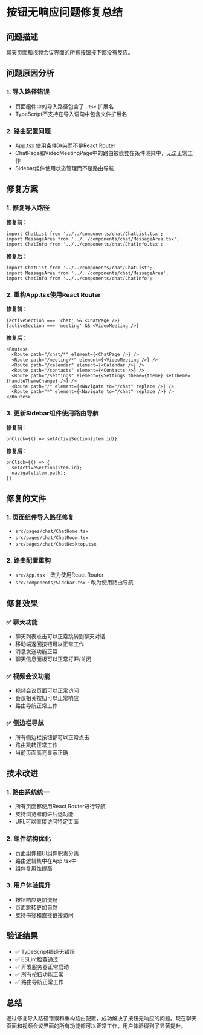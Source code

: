 # 按钮无响应问题修复总结

## 问题描述

聊天页面和视频会议界面的所有按钮按下都没有反应。

## 问题原因分析

### 1. 导入路径错误
- 页面组件中的导入路径包含了 `.tsx` 扩展名
- TypeScript不支持在导入语句中包含文件扩展名

### 2. 路由配置问题
- App.tsx 使用条件渲染而不是React Router
- ChatPage和VideoMeetingPage中的路由被嵌套在条件渲染中，无法正常工作
- Sidebar组件使用状态管理而不是路由导航

## 修复方案

### 1. 修复导入路径
**修复前：**
```tsx
import ChatList from '../../components/chat/ChatList.tsx';
import MessageArea from '../../components/chat/MessageArea.tsx';
import ChatInfo from '../../components/chat/ChatInfo.tsx';
```

**修复后：**
```tsx
import ChatList from '../../components/chat/ChatList';
import MessageArea from '../../components/chat/MessageArea';
import ChatInfo from '../../components/chat/ChatInfo';
```

### 2. 重构App.tsx使用React Router
**修复前：**
```tsx
{activeSection === 'chat' && <ChatPage />}
{activeSection === 'meeting' && <VideoMeeting />}
```

**修复后：**
```tsx
<Routes>
  <Route path="/chat/*" element={<ChatPage />} />
  <Route path="/meeting/*" element={<VideoMeeting />} />
  <Route path="/calendar" element={<Calendar />} />
  <Route path="/contacts" element={<Contacts />} />
  <Route path="/settings" element={<Settings theme={theme} setTheme={handleThemeChange} />} />
  <Route path="/" element={<Navigate to="/chat" replace />} />
  <Route path="*" element={<Navigate to="/chat" replace />} />
</Routes>
```

### 3. 更新Sidebar组件使用路由导航
**修复前：**
```tsx
onClick={() => setActiveSection(item.id)}
```

**修复后：**
```tsx
onClick={() => {
  setActiveSection(item.id);
  navigate(item.path);
}}
```

## 修复的文件

### 1. 页面组件导入路径修复
- `src/pages/chat/ChatHome.tsx`
- `src/pages/chat/ChatRoom.tsx`
- `src/pages/chat/ChatDesktop.tsx`

### 2. 路由配置重构
- `src/App.tsx` - 改为使用React Router
- `src/components/Sidebar.tsx` - 改为使用路由导航

## 修复效果

### ✅ 聊天功能
- 聊天列表点击可以正常跳转到聊天对话
- 移动端返回按钮可以正常工作
- 消息发送功能正常
- 聊天信息面板可以正常打开/关闭

### ✅ 视频会议功能
- 视频会议页面可以正常访问
- 会议相关按钮可以正常响应
- 路由导航正常工作

### ✅ 侧边栏导航
- 所有侧边栏按钮都可以正常点击
- 路由跳转正常工作
- 当前页面高亮显示正确

## 技术改进

### 1. 路由系统统一
- 所有页面都使用React Router进行导航
- 支持浏览器前进后退功能
- URL可以直接访问特定页面

### 2. 组件结构优化
- 页面组件和UI组件职责分离
- 路由逻辑集中在App.tsx中
- 组件复用性提高

### 3. 用户体验提升
- 按钮响应更加流畅
- 页面跳转更加自然
- 支持书签和直接链接访问

## 验证结果

- ✅ TypeScript编译无错误
- ✅ ESLint检查通过
- ✅ 开发服务器正常启动
- ✅ 所有按钮功能正常
- ✅ 路由导航正常工作

## 总结

通过修复导入路径错误和重构路由配置，成功解决了按钮无响应的问题。现在聊天页面和视频会议界面的所有功能都可以正常工作，用户体验得到了显著提升。 